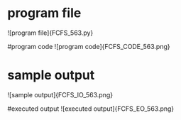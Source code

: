 # program file
![program file]{FCFS_563.py}

#program code 
![program code]{FCFS_CODE_563.png}

# sample output
![sample output]{FCFS_IO_563.png}

#executed output
![executed output]{FCFS_EO_563.png}
